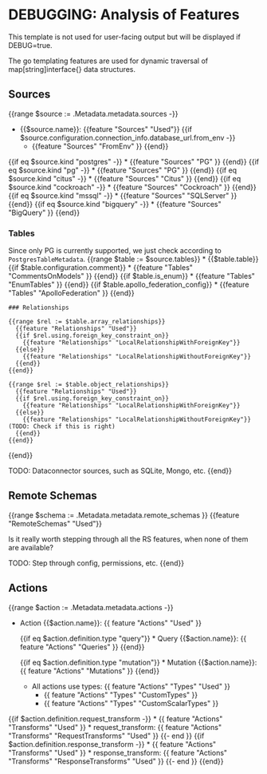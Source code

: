 
# DEBUGGING: Analysis of Features

This template is not used for user-facing output but will be displayed if DEBUG=true.

The go templating features are used for dynamic traversal of map[string]interface{} data structures.

## Sources

{{range $source := .Metadata.metadata.sources -}}
  * {{$source.name}}: {{feature "Sources" "Used"}}
  {{if $source.configuration.connection_info.database_url.from_env -}}
    * {{feature "Sources" "FromEnv" }}
  {{end}}

  {{if eq $source.kind "postgres" -}}
    * {{feature "Sources" "PG" }}
  {{end}}
  {{if eq $source.kind "pg" -}}
    * {{feature "Sources" "PG" }}
  {{end}}
  {{if eq $source.kind "citus" -}}
    * {{feature "Sources" "Citus" }}
  {{end}}
  {{if eq $source.kind "cockroach" -}}
    * {{feature "Sources" "Cockroach" }}
  {{end}}
  {{if eq $source.kind "mssql" -}}
    * {{feature "Sources" "SQLServer" }}
  {{end}}
  {{if eq $source.kind "bigquery" -}}
    * {{feature "Sources" "BigQuery" }}
  {{end}}

  ### Tables

  Since only PG is currently supported, we just check according to `PostgresTableMetadata`.
  {{range $table := $source.tables}}
    * {{$table.table}}
    {{if $table.configuration.comment}}
      * {{feature "Tables" "CommentsOnModels" }}
    {{end}}
    {{if $table.is_enum}}
      * {{feature "Tables" "EnumTables" }}
    {{end}}
    {{if $table.apollo_federation_config}}
      * {{feature "Tables" "ApolloFederation" }}
    {{end}}

    ### Relationships

    {{range $rel := $table.array_relationships}}
      {{feature "Relationships" "Used"}}
      {{if $rel.using.foreign_key_constraint_on}}
        {{feature "Relationships" "LocalRelationshipWithForeignKey"}}
      {{else}}
        {{feature "Relationships" "LocalRelationshipWithoutForeignKey"}}
      {{end}}
    {{end}}

    {{range $rel := $table.object_relationships}}
      {{feature "Relationships" "Used"}}
      {{if $rel.using.foreign_key_constraint_on}}
        {{feature "Relationships" "LocalRelationshipWithForeignKey"}}
      {{else}}
        {{feature "Relationships" "LocalRelationshipWithoutForeignKey"}} (TODO: Check if this is right)
      {{end}}
    {{end}}

  {{end}}

  TODO: Dataconnector sources, such as SQLite, Mongo, etc.
{{end}}

## Remote Schemas

{{range $schema := .Metadata.metadata.remote_schemas }}
  {{feature "RemoteSchemas" "Used"}}

  Is it really worth stepping through all the RS features, when none of them are available?

  TODO: Step through config, permissions, etc.
{{end}}

<!-- 
	RemoteSchemas struct {
		Used          bool `supported:"no"`
		Configuration struct {
			Used           bool `supported:"no"`
			FromEnv        bool `supported:"no"`
			Timeout        bool `supported:"no"`
			Headers        bool `supported:"no"`
			DynamicHeaders bool `supported:"no"`
		}
		Relationships struct {
			Used            bool `supported:"no"`
			ToDatabase      bool `supported:"no"`
			ToRemoteSchema  bool `supported:"no"`
			ArgumentPresets bool `supported:"no"`
		}
		Permissions bool `supported:"no"`
		BypassAuth  bool `supported:"no"`

	Queries struct {
		Used bool
		// AutoGeneratedQueryFeatures bool // N/A?
		QueryList         bool `supported:"yes"` // TODO: These are implicit in V2 right?
		QueryByPrimaryKey bool `supported:"yes"`
		DistinctOn        bool `supported:"yes"`
		// It may be difficult to determine this from metadata...
		Where struct {
			Used                 bool `supported:"yes"`
			BasicUsage           bool `supported:"yes"`
			WithBoolExpression   bool `supported:"yes"`
			Operators            bool `supported:"partial"`
			AggregateExpressions bool `supported:"no"`
		}
		Pagination          bool `supported:"yes"`
		Limit               bool `supported:"yes"`
		Offset              bool `supported:"yes"`
		OrderBy             bool `supported:"yes"`
		Aggregate           bool `supported:"no"`
		SimpleObjectQueries struct {
			Used                   bool `supported:"yes"`
			ScalarIntegerAndText   bool `supported:"yes"`
			ScalarJSON             bool `supported:"no"`
			NestedObjects          bool `supported:"no"` // TODO: Check
			AggregateNestedObjects bool `supported:"no"`
		}
		BoolExpressions bool `supported:"partial"`
		Introspection   bool `supported:"yes"` // TODO: Check
		// RunSQL          bool // N/A?
		Permissions struct {
			Used              bool `supported:"yes"`
			ColumnPermisisons bool `supported:"yes"`
			PermissionRules   bool // TODO: Check?
		}
		QueryCollection bool `supported:"no"`
	}

	Mutations struct {
		Used    bool `supported:"no"`
		Simple  bool `supported:"no"`
		Complex bool `supported:"no"`
	}

	LogicalModels struct {
		Used bool `supported:"yes"`
	}

	NativeQueries struct {
		Used    bool `supported:"yes"`
		Queries struct {
			Used        bool `supported:"yes"`
			Permissions bool `supported:"yes"`
		}
		Mutations struct {
			Used        bool `supported:"yes"`
			Permissions bool `supported:"no"`
		}
	} -->




## Actions

{{range $action := .Metadata.metadata.actions -}}
  * Action {{$action.name}}: {{ feature "Actions" "Used" }}

	{{if eq $action.definition.type "query"}}
		* Query {{$action.name}}: {{ feature "Actions" "Queries" }}
	{{end}}

	{{if eq $action.definition.type "mutation"}}
		* Mutation {{$action.name}}: {{ feature "Actions" "Mutations" }}
	{{end}}

	* All actions use types: {{ feature "Actions" "Types" "Used" }}
		* {{ feature "Actions" "Types" "CustomTypes" }}
		* {{ feature "Actions" "Types" "CustomScalarTypes" }}

  {{if $action.definition.request_transform -}}
    * {{ feature "Actions" "Transforms" "Used" }}
    * request_transform: {{ feature "Actions" "Transforms" "RequestTransforms" "Used" }}
  {{- end }}
  {{if $action.definition.response_transform -}}
    * {{ feature "Actions" "Transforms" "Used" }}
    * response_transform: {{ feature "Actions" "Transforms" "ResponseTransforms" "Used" }}
  {{- end }}
{{end}}